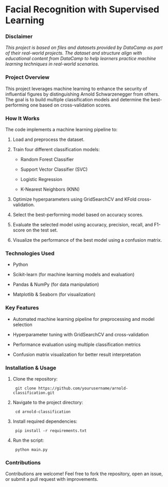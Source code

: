 # Facial Recognition with Supervised Learning

### Disclaimer
*This project is based on files and datasets provided by DataCamp as part of their real-world projects. The dataset and structure align with educational content from DataCamp to help learners practice machine learning techniques in real-world scenarios.*

### Project Overview

This project leverages machine learning to enhance the security of influential figures by distinguishing Arnold Schwarzenegger from others. The goal is to build multiple classification models and determine the best-performing one based on cross-validation scores.

### How It Works

The code implements a machine learning pipeline to:

1. Load and preprocess the dataset.

2. Train four different classification models:

    - Random Forest Classifier

    - Support Vector Classifier (SVC)

    - Logistic Regression

    - K-Nearest Neighbors (KNN)

3. Optimize hyperparameters using GridSearchCV and KFold cross-validation.

4. Select the best-performing model based on accuracy scores.

5. Evaluate the selected model using accuracy, precision, recall, and F1-score on the test set.

6. Visualize the performance of the best model using a confusion matrix.

### Technologies Used

  - Python

  - Scikit-learn (for machine learning models and evaluation)

  - Pandas & NumPy (for data manipulation)

  - Matplotlib & Seaborn (for visualization)

### Key Features

  - Automated machine learning pipeline for preprocessing and model selection

  - Hyperparameter tuning with GridSearchCV and cross-validation

  - Performance evaluation using multiple classification metrics

  - Confusion matrix visualization for better result interpretation

### Installation & Usage

1. Clone the repository:

        git clone https://github.com/yourusername/arnold-classification.git

2. Navigate to the project directory:

        cd arnold-classification

3. Install required dependencies:

        pip install -r requirements.txt

4. Run the script:

        python main.py

### Contributions

Contributions are welcome! Feel free to fork the repository, open an issue, or submit a pull request with improvements.


